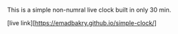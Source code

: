 
This is a simple non-numral live clock built in only 30 min.

[live link][https://emadbakry.github.io/simple-clock/]




